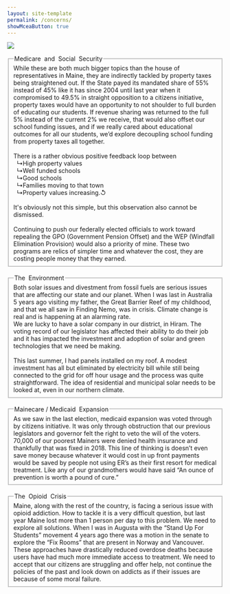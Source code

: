 ```yaml
---
layout: site-template
permalink: /concerns/
showMceaButton: true
---
```


<div class="concerns_page">
    <img class="nofloat660 concerns-img" src="/assets/images/talking_wide.jpg">
    <p></p>
    <fieldset class="nrlb_fs_01">
        <legend>Medicare&nbsp;&nbsp;and&nbsp;&nbsp;Social&nbsp;&nbsp;Security</legend>
        <span>While these are both much bigger topics than the house of representatives in Maine, they are indirectly tackled by property taxes being straightened out. If the State payed its mandated share of 55% instead of 45% like it has since 2004 until last year when it compromised to 49.5% in straight opposition to a citizens initiative, property taxes would have an opportunity to not shoulder to full burden of educating our students. If revenue sharing was returned to the full 5% instead of the current 2% we receive, that would also offset our school funding issues, and if we really cared about educational outcomes for all our students, we’d explore decoupling school funding from property taxes all together.<br><br>There is a rather obvious positive feedback loop between<br>&nbsp;&nbsp;↳High property values <br>&nbsp;&nbsp;↳Well funded schools<br>&nbsp;&nbsp;↳Good schools<br>&nbsp;&nbsp;↳Families moving to that town<br>&nbsp;&nbsp;↳Property values increasing.↺<br>&nbsp;&nbsp;<br>It's obviously not this simple, but this observation also cannot be dismissed.<br><br>Continuing to push our federally elected officials to work toward repealing the GPO (Government Pension Offset) and the WEP (Windfall Elimination Provision) would also a priority of mine. These two programs are relics of simpler time and whatever the cost, they are costing people money that they earned.</span></fieldset><br><fieldset class="nrlb_fs_01"><legend>The&nbsp;&nbsp;Environment</legend><span>Both solar issues and divestment from fossil fuels are serious issues that are affecting our state and our planet. When I was last in Australia 5 years ago visiting my father, the Great Barrier Reef of my childhood, and that we all saw in Finding Nemo, was in crisis. Climate change is real and is happening at an alarming rate.<br>We are lucky to have a solar company in our district, in Hiram. The voting record of our legislator has affected their ability to do their job and it has impacted the investment and adoption of solar and green technologies that we need be making.<br><br>This last summer, I had panels installed on my roof. A modest investment has all but eliminated by electricity bill while still being connected to the grid for off hour usage and the process was quite straightforward. The idea of residential and municipal solar needs to be looked at, even in our northern climate.</span></fieldset><br><fieldset class="nrlb_fs_01"><legend>Mainecare / Medicaid&nbsp;&nbsp;Expansion</legend><span>As we saw in the last election, medicaid expansion was voted through by citizens initiative. It was only through obstruction that our previous legislators and governor felt the right to veto the will of the voters. 70,000 of our poorest Mainers were denied health insurance and thankfully that was fixed in 2018. This line of thinking is doesn’t even save money because whatever it would cost in up front payments would be saved by people not using ER’s as their first resort for medical treatment. Like any of our grandmothers would have said “An ounce of prevention is worth a pound of cure.”</span></fieldset><br><fieldset class="nrlb_fs_01"><legend>The&nbsp;&nbsp;Opioid&nbsp;&nbsp;Crisis</legend><span>Maine, along with the rest of the country, is facing a serious issue with opioid addiction. How to tackle it is a very difficult question, but last year Maine lost more than 1 person per day to this problem. We need to explore all solutions. When I was in Augusta with the “Stand Up For Students” movement 4 years ago there was a motion in the senate to explore the “Fix Rooms” that are present in Norway and Vancouver. These approaches have drastically reduced overdose deaths because users have had much more immediate access to treatment. We need to accept that our citizens are struggling and offer help, not continue the policies of the past and look down on addicts as if their issues are because of some moral failure.</span>
    </fieldset>
    <p></p>
</div>